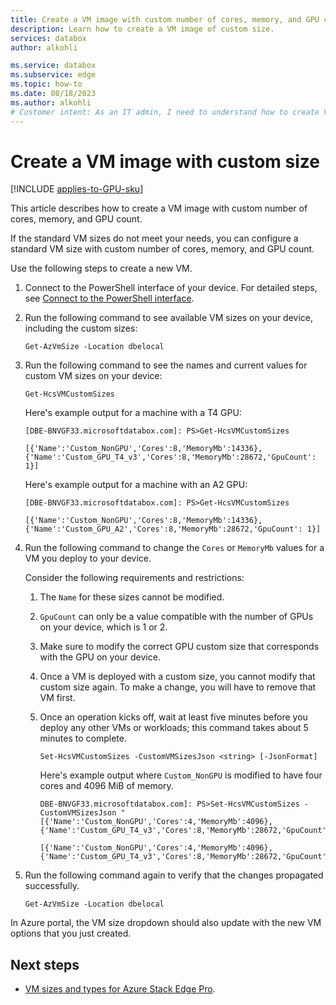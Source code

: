 ```yaml
---
title: Create a VM image with custom number of cores, memory, and GPU count.
description: Learn how to create a VM image of custom size.
services: databox
author: alkohli

ms.service: databox
ms.subservice: edge
ms.topic: how-to
ms.date: 08/18/2023
ms.author: alkohli
# Customer intent: As an IT admin, I need to understand how to create VM images with custom number of cores, memory, and GPU count.
---
```

# Create a VM image with custom size

[!INCLUDE [applies-to-GPU-sku](../../includes/azure-stack-edge-applies-to-gpu-sku.md)]

This article describes how to create a VM image with custom number of cores, memory, and GPU count.

If the standard VM sizes do not meet your needs, you can configure a standard VM size with custom number of cores, memory, and GPU count.

Use the following steps to create a new VM.

1. Connect to the PowerShell interface of your device. For detailed steps, see [Connect to the PowerShell interface](azure-stack-edge-gpu-connect-powershell-interface.md#connect-to-the-powershell-interface).

1. Run the following command to see available VM sizes on your device, including the custom sizes:

   ```azurepowershell
   Get-AzVmSize -Location dbelocal 
   ``` 

1. Run the following command to see the names and current values for custom VM sizes on your device:

   ```azurepowershell
   Get-HcsVMCustomSizes
   ```
 
   Here's example output for a machine with a T4 GPU:

   ```Output
   [DBE-BNVGF33.microsoftdatabox.com]: PS>Get-HcsVMCustomSizes 

   [{'Name':'Custom_NonGPU','Cores':8,'MemoryMb':14336},{'Name':'Custom_GPU_T4_v3','Cores':8,'MemoryMb':28672,'GpuCount': 1}] 
   ``` 

   Here's example output for a machine with an A2 GPU: 

   ```Output
   [DBE-BNVGF33.microsoftdatabox.com]: PS>Get-HcsVMCustomSizes 

   [{'Name':'Custom_NonGPU','Cores':8,'MemoryMb':14336},{'Name':'Custom_GPU_A2','Cores':8,'MemoryMb':28672,'GpuCount': 1}] 
   ```

1. Run the following command to change the `Cores` or `MemoryMb` values for a VM you deploy to your device.
 
   Consider the following requirements and restrictions:
   1. The `Name` for these sizes cannot be modified.
   1. `GpuCount` can only be a value compatible with the number of GPUs on your device, which is 1 or 2.
   1. Make sure to modify the correct GPU custom size that corresponds with the GPU on your device.
   1. Once a VM is deployed with a custom size, you cannot modify that custom size again. To make a change, you will have to remove that VM first.
   1. Once an operation kicks off, wait at least five minutes before you deploy any other VMs or workloads; this command takes about 5 minutes to complete.

      ```azurepowershell
      Set-HcsVMCustomSizes -CustomVMSizesJson <string> [-JsonFormat]
      ```

      Here's example output where `Custom_NonGPU` is modified to have four cores and 4096 MiB of memory. 

      ```Output
      DBE-BNVGF33.microsoftdatabox.com]: PS>Set-HcsVMCustomSizes -CustomVMSizesJson "[{'Name':'Custom_NonGPU','Cores':4,'MemoryMb':4096},{'Name':'Custom_GPU_T4_v3','Cores':8,'MemoryMb':28672,'GpuCount':2}]"

      [{'Name':'Custom_NonGPU','Cores':4,'MemoryMb':4096},{'Name':'Custom_GPU_T4_v3','Cores':8,'MemoryMb':28672,'GpuCount':2}] 
      ```

1. Run the following command again to verify that the changes propagated successfully. 

   ```azurepowershell
   Get-AzVmSize -Location dbelocal
   ```

In Azure portal, the VM size dropdown should also update with the new VM options that you just created. 

## Next steps

 - [VM sizes and types for Azure Stack Edge Pro](azure-stack-edge-gpu-virtual-machine-sizes.md).
